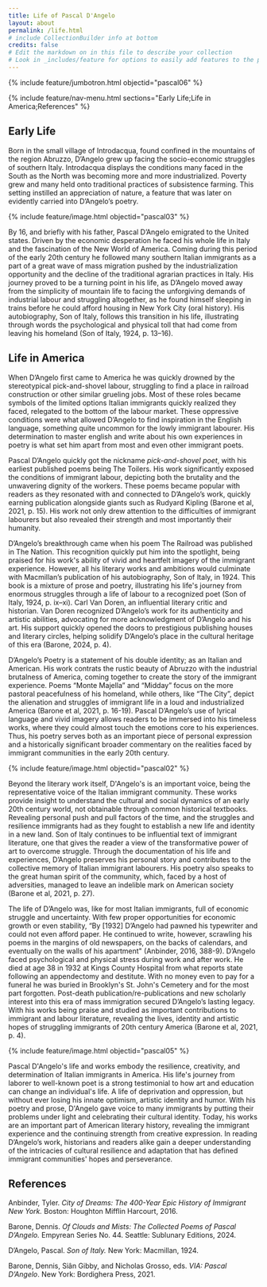 ```yaml
---
title: Life of Pascal D'Angelo
layout: about
permalink: /life.html
# include CollectionBuilder info at bottom
credits: false
# Edit the markdown on in this file to describe your collection
# Look in _includes/feature for options to easily add features to the page
---
```


{% include feature/jumbotron.html objectid="pascal06" %}

{% include feature/nav-menu.html sections="Early Life;Life in America;References" %}

## Early Life

Born in the small village of Introdacqua, found confined in the mountains of the region Abruzzo, D’Angelo grew up facing the socio-economic struggles of southern Italy. Introdacqua displays the conditions many faced in the South as the North was becoming more and more industrialized. Poverty grew and many held onto traditional practices of subsistence farming. This setting instilled an appreciation of nature, a feature that was later on evidently carried into D’Angelo’s poetry.

{% include feature/image.html objectid="pascal03" %}

By 16, and briefly with his father, Pascal D’Angelo emigrated to the United states. Driven by the economic desperation he faced his whole life in Italy and the fascination of the New World of America. Coming during this period of the early 20th century he followed many southern Italian immigrants as a part of a great wave of mass migration pushed by the industrialization opportunity and the decline of the traditional agrarian practices in Italy. His journey proved to be a turning point in his life, as D’Angelo moved away from the simplicity of mountain life to facing the unforgiving demands of industrial labour and struggling altogether, as he found himself sleeping in trains before he could afford housing in New York City (oral history). His autobiography, Son of Italy, follows this transition in his life, illustrating through words the psychological and physical toll that had come from leaving his homeland (Son of Italy, 1924, p. 13–16).


## Life in America
When D’Angelo first came to America he was quickly drowned by the stereotypical pick-and-shovel labour, struggling to find a place in railroad construction or other similar grueling jobs. Most of these roles became symbols of the limited options Italian immigrants quickly realized they faced, relegated to the bottom of the labour market. These oppressive conditions were what allowed D’Angelo to find inspiration in the English language, something quite uncommon for the lowly immigrant labourer. His determination to master english and write about his own experiences in poetry is what set him apart from most and even other immigrant poets.

Pascal D’Angelo quickly got the nickname *pick-and-shovel poet*, with his earliest published poems being The Toilers. His work significantly exposed the conditions of immigrant labour, depicting both the brutality and the unwavering dignity of the workers. These poems became popular with readers as they resonated with and connected to D’Angelo’s work, quickly earning publication alongside giants such as Rudyard Kipling (Barone et al, 2021, p. 15). His work not only drew attention to the difficulties of immigrant labourers but also revealed their strength and most importantly their humanity.

D’Angelo’s breakthrough came when his poem The Railroad was published in The Nation. This recognition quickly put him into the spotlight, being praised for his work's ability of vivid and heartfelt imagery of the immigrant experience. However, all his literary works and ambitions would culminate with Macmillan’s publication of his autobiography, Son of Italy, in 1924. This book is a mixture of prose and poetry, illustrating his life's journey from enormous struggles through a life of labour to a recognized poet (Son of Italy, 1924, p. ix–xi). Carl Van Doren, an influential literary critic and historian. Van Doren recognized D’Angelo’s work for its authenticity and artistic abilities, advocating for more acknowledgment of D’Angelo and his art. His support quickly opened the doors to prestigious publishing houses and literary circles, helping solidify D’Angelo’s place in the cultural heritage of this era (Barone, 2024, p. 4).

D’Angelo’s Poetry is a statement of his double identity; as an Italian and American. His work contrats the rustic beauty of Abruzzo with the industrial brutalness of America, coming together to create the story of the immigrant experience. Poems “Monte Majella” and “Midday” focus on the more pastoral peacefulness of his homeland, while others, like “The City”, depict the alienation and struggles of immigrant life in a loud and industrialized America (Barone et al, 2021, p. 16-19). Pascal D’Angelo’s use of lyrical language and vivid imagery allows readers to be immersed into his timeless works, where they could almost touch the emotions core to his experiences. Thus, his poetry serves both as an important piece of personal expression and a historically significant broader commentary on the realities faced by immigrant communities in the early 20th century. 

{% include feature/image.html objectid="pascal02" %}

Beyond the literary work itself, D'Angelo's is an important voice, being the representative voice of the Italian immigrant community. These works provide insight to understand the cultural and social dynamics of an early 20th century world, not obtainable through common historical textbooks. Revealing personal push and pull factors of the time, and the struggles and resilience immigrants had as they fought to establish a new life and identity in a new land. Son of Italy continues to be influential text of immigrant literature, one that gives the reader a view of the transformative power of art to overcome struggle. Through the documentation of his life and experiences, D’Angelo preserves his personal story and contributes to the collective memory of Italian immigrant labourers. His poetry also speaks to the great human spirit of the community, which, faced by a host of adversities, managed to leave an indelible mark on American society (Barone et al, 2021, p. 27).

The life of D’Angelo was, like for most Italian immigrants, full of economic struggle and uncertainty. With few proper opportunities for economic growth or even stability, “By [1932] D’Angelo had pawned his typewriter and could not even afford paper. He continued to write, however, scrawling his poems in the margins of old newspapers, on the backs of calendars, and eventually on the walls of his apartment" (Anbinder, 2016, 388-9). D’Angelo faced psychological and physical stress during work and after work. He died at age 38 in 1932 at Kings County Hospital from what reports state following an appendectomy and destitute. With no money even to pay for a funeral he was buried in Brooklyn's St. John's Cemetery and for the most part forgotten. Post-death publication/re-publications and new scholarly interest into this era of mass immigration secured D’Angelo’s lasting legacy. With his works being praise and studied as important contributions to immigrant and labour literature, revealing the lives, identity and artistic hopes of struggling immigrants of 20th century America (Barone et al, 2021, p. 4).

{% include feature/image.html objectid="pascal05" %}

Pascal D'Angelo's life and works embody the resilience, creativity, and determination of Italian immigrants in America. His life's journey from laborer to well-known poet is a strong testimonial to how art and education can change an individual's life. A life of deprivation and oppression, but without ever losing his innate optimism, artistic identity and humor. With his poetry and prose, D'Angelo gave voice to many immigrants by putting their problems under light and celebrating their cultural identity. Today, his works are an important part of American literary history, revealing the immigrant experience and the continuing strength from creative expression. In reading D’Angelo’s work, historians and readers alike gain a deeper understanding of the intricacies of cultural resilience and adaptation that has defined immigrant communities' hopes and perseverance.



## References

Anbinder, Tyler. *City of Dreams: The 400-Year Epic History of Immigrant New York.* Boston: Houghton Mifflin Harcourt, 2016.

Barone, Dennis. *Of Clouds and Mists: The Collected Poems of Pascal D’Angelo.* Empyrean Series No. 44. Seattle: Sublunary Editions, 2024.

D’Angelo, Pascal. *Son of Italy.* New York: Macmillan, 1924.

Barone, Dennis, Siân Gibby, and Nicholas Grosso, eds. *VIA: Pascal D’Angelo*. New York: Bordighera Press, 2021.
